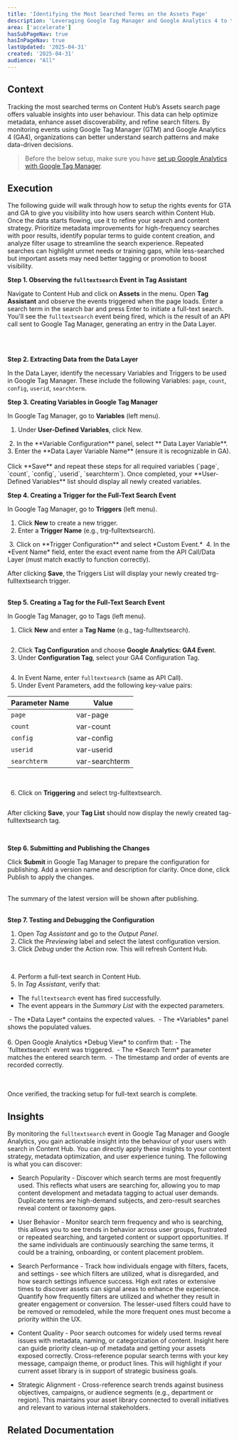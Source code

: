 ```yaml
---
title: 'Identifying the Most Searched Terms on the Assets Page'
description: 'Leveraging Google Tag Manager and Google Analytics 4 to track and analyze search behavior on the Assets Page'
area: ['accelerate']
hasSubPageNav: true
hasInPageNav: true
lastUpdated: '2025-04-31'
created: '2025-04-31'
audience: "All"
---
```


## Context
Tracking the most searched terms on Content Hub’s Assets search page offers valuable insights into user behaviour. This data can help optimize metadata, enhance asset discoverability, and refine search filters. By monitoring events using Google Tag Manager (GTM) and Google Analytics 4 (GA4), organizations can better understand search patterns and make data-driven decisions.

> Before the below setup, make sure you have [set up Google Analytics with Google Tag Manager](https://doc.sitecore.com/ch/en/users/content-hub/set-up-google-analytics-with-google-tag-manager.html). 

## Execution

The following guide will walk through how to setup the rights events for GTA and GA to give you visibility into how users search within Content Hub. Once the data starts flowing, use it to refine your search and content strategy. Prioritize metadata improvements for high-frequency searches with poor results, identify popular terms to guide content creation, and analyze filter usage to streamline the search experience. Repeated searches can highlight unmet needs or training gaps, while less-searched but important assets may need better tagging or promotion to boost visibility.

**Step 1. Observing the `fulltextsearch` Event in Tag Assistant**

Navigate to Content Hub and click on **Assets** in the menu. Open **Tag Assistant** and observe the events triggered when the page loads. Enter a search term in the search bar and press Enter to initiate a full-text search. You'll see the `fulltextsearch` event being fired, which is the result of an API call sent to Google Tag Manager, generating an entry in the Data Layer.

<img src="/images/learn/accelerate/content-hub/most-searched-assets/att_15_for_3800498189.png" alt=""/>
<img src="/images/learn/accelerate/content-hub/most-searched-assets/att_37_for_3800498189.png" alt=""/>
<br/><br/>

**Step 2. Extracting Data from the Data Layer**

In the Data Layer, identify the necessary Variables and Triggers to be used in Google Tag Manager. These include the following Variables: `page`, `count`, `config`, `userid`, `searchterm`.

**Step 3. Creating Variables in Google Tag Manager**

In Google Tag Manager, go to **Variables** (left menu).
1. Under **User-Defined Variables**, click New.
<img src="/images/learn/accelerate/content-hub/most-searched-assets/att_16_for_3800498189.png" alt=""/>
2. In the **Variable Configuration** panel, select ** Data Layer Variable**.
<img src="/images/learn/accelerate/content-hub/most-searched-assets/att_66_for_3800498189.png" alt=""/>
3. Enter the **Data Layer Variable Name** (ensure it is recognizable in GA).
 <img src="/images/learn/accelerate/content-hub/most-searched-assets/045.png" alt=""/>
<br/><br/>
Click **Save** and repeat these steps for all required variables (`page`, `count`, `config`, `userid`, `searchterm`). Once completed, your **User-Defined Variables** list should display all newly created variables.

**Step 4. Creating a Trigger for the Full-Text Search Event**

In Google Tag Manager, go to **Triggers** (left menu).
1. Click **New** to create a new trigger.
2. Enter a **Trigger Name** (e.g., trg-fulltextsearch).
<img src="/images/learn/accelerate/content-hub/most-searched-assets/att_21_for_3800498189.png" alt=""/>
3. Click on **Trigger Configuration** and select *Custom Event.*
<img src="/images/learn/accelerate/content-hub/most-searched-assets/att_39_for_3800498189.png" alt=""/>
4. In the *Event Name* field, enter the exact event name from the API Call/Data Layer (must match exactly to function correctly).
<img src="/images/learn/accelerate/content-hub/most-searched-assets/att_40_for_3800498189.png" alt=""/>

After clicking **Save**, the Triggers List will display your newly created trg-fulltextsearch trigger.
<img src="/images/learn/accelerate/content-hub/most-searched-assets/att_22_for_3800498189.png" alt=""/>
<br/><br/>

**Step 5. Creating a Tag for the Full-Text Search Event**

In Google Tag Manager, go to Tags (left menu).
1. Click **New** and enter a **Tag Name** (e.g., tag-fulltextsearch).
<img src="/images/learn/accelerate/content-hub/most-searched-assets/att_41_for_3800498189.png" alt=""/>

2. Click **Tag Configuration** and choose **Google Analytics: GA4 Even**t.
3. Under **Configuration Tag**, select your GA4 Configuration Tag.
<img src="/images/learn/accelerate/content-hub/most-searched-assets/att_44_for_3800498189.png" alt=""/>

4. In Event Name, enter `fulltextsearch` (same as API Call).
5. Under Event Parameters, add the following key-value pairs:

| Parameter Name | Value |
| -- | -- |
| `page` | var-page|
|  `count` | var-count|
| `config` | var-config|
| `userid` |var-userid|
| `searchterm` | var-searchterm|

<img src="/images/learn/accelerate/content-hub/most-searched-assets/att_67_for_3800498189.png" alt=""/>
<br/><br/>

6. Click on **Triggering** and select trg-fulltextsearch.
 <img src="/images/learn/accelerate/content-hub/most-searched-assets/att_42_for_3800498189.png" alt=""/>

After clicking **Save**, your **Tag List** should now display the newly created tag-fulltextsearch tag.

<img src="/images/learn/accelerate/content-hub/most-searched-assets/att_45_for_3800498189.png" alt=""/>
<br/><br/>

**Step 6. Submitting and Publishing the Changes**

Click **Submit** in Google Tag Manager to prepare the configuration for publishing. Add a version name and description for clarity. Once done, click Publish to apply the changes. 

<img src="/images/learn/accelerate/content-hub/most-searched-assets/att_68_for_3800498189.png" alt=""/>
<br/><br/>
The summary of the latest version will be shown after publishing.

<img src="/images/learn/accelerate/content-hub/most-searched-assets/att_69_for_3800498189.png" alt=""/>
<br/><br/>

**Step 7. Testing and Debugging the Configuration**
1. Open *Tag Assistant* and go to the *Output Panel*.
2. Click the *Previewing* label and select the latest configuration version.
3. Click *Debug* under the Action row. This will refresh Content Hub.
<img src="/images/learn/accelerate/content-hub/most-searched-assets/att_60_for_3800498189.png" alt=""/>
<br/><br/>

4. Perform a full-text search in Content Hub.
5. In *Tag Assistant*, verify that:
 - The `fulltextsearch` event has fired successfully.
 - The event appears in the *Summary List* with the expected parameters.
<img src="/images/learn/accelerate/content-hub/most-searched-assets/att_61_for_3800498189.png" alt=""/>
 - The *Data Layer* contains the expected values.
<img src="/images/learn/accelerate/content-hub/most-searched-assets/att_62_for_3800498189.png" alt=""/>
 - The *Variables* panel shows the populated values.
<img src="/images/learn/accelerate/content-hub/most-searched-assets/att_70_for_3800498189.png" alt=""/>
<br/><br/>
6. Open Google Analytics *Debug View* to confirm that:
 - The `fulltextsearch` event was triggered.
<img src="/images/learn/accelerate/content-hub/most-searched-assets/att_24_for_3800498189.png" alt=""/>
 - The *Search Term* parameter matches the entered search term.
<img src="/images/learn/accelerate/content-hub/most-searched-assets/att_25_for_3800498189.png" alt=""/>
 - The timestamp and order of events are recorded correctly.
<img src="/images/learn/accelerate/content-hub/most-searched-assets/att_63_for_3800498189.png" alt=""/>
 
<br/><br/>
Once verified, the tracking setup for full-text search is complete.

## Insights

By monitoring the `fulltextsearch` event in Google Tag Manager and Google Analytics, you gain actionable insight into the behaviour of your users with search in Content Hub. You can directly apply these insights to your content strategy, metadata optimization, and user experience tuning. The following is what you can discover:

- Search Popularity - Discover which search terms are most frequently used. This reflects what users are searching for, allowing you to map content development and metadata tagging to actual user demands. Duplicate terms are high-demand subjects, and zero-result searches reveal content or taxonomy gaps.

-  User Behavior - Monitor search term frequency and who is searching, this allows you to see trends in behavior across user groups, frustrated or repeated searching, and targeted content or support opportunities. If the same individuals are continuously searching the same terms, it could be a training, onboarding, or content placement problem.

- Search Performance - Track how individuals engage with filters, facets, and settings - see which filters are utilized, what is disregarded, and how search settings influence success. High exit rates or extensive times to discover assets can signal areas to enhance the experience. Quantify how frequently filters are utilized and whether they result in greater engagement or conversion. The lesser-used filters could have to be removed or remodeled, while the more frequent ones must become a priority within the UX.

- Content Quality - Poor search outcomes for widely used terms reveal issues with metadata, naming, or categorization of content. Insight here can guide priority clean-up of metadata and getting your assets exposed correctly. Cross-reference popular search terms with your key message, campaign theme, or product lines. This will highlight if your current asset library is in support of strategic business goals. 

- Strategic Alignment - Cross-reference search trends against business objectives, campaigns, or audience segments (e.g., department or region). This maintains your asset library connected to overall initiatives and relevant to various internal stakeholders.

## Related Documentation

<Row columns={2}>
  <Link title="Set up Google Analytics with Google Tag Manager" link="https://doc.sitecore.com/ch/en/users/content-hub/set-up-google-analytics-with-google-tag-manager.html" /> 
</Row>